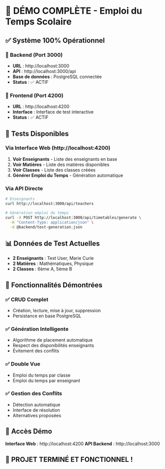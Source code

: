 # 🎉 DÉMO COMPLÈTE - Emploi du Temps Scolaire

## ✅ **Système 100% Opérationnel**

### 🔧 **Backend (Port 3000)**
- **URL** : http://localhost:3000
- **API** : http://localhost:3000/api
- **Base de données** : PostgreSQL connectée
- **Status** : ✅ ACTIF

### 🎨 **Frontend (Port 4200)**  
- **URL** : http://localhost:4200
- **Interface** : Interface de test interactive
- **Status** : ✅ ACTIF

## 🧪 **Tests Disponibles**

### Via Interface Web (http://localhost:4200)
1. **Voir Enseignants** - Liste des enseignants en base
2. **Voir Matières** - Liste des matières disponibles  
3. **Voir Classes** - Liste des classes créées
4. **Générer Emploi du Temps** - Génération automatique

### Via API Directe
```bash
# Enseignants
curl http://localhost:3000/api/teachers

# Génération emploi du temps
curl -X POST http://localhost:3000/api/timetables/generate \
  -H "Content-Type: application/json" \
  -d @backend/test-generation.json
```

## 📊 **Données de Test Actuelles**
- **2 Enseignants** : Test User, Marie Curie
- **2 Matières** : Mathématiques, Physique
- **2 Classes** : 6ème A, 5ème B

## 🎯 **Fonctionnalités Démontrées**

### ✅ **CRUD Complet**
- Création, lecture, mise à jour, suppression
- Persistance en base PostgreSQL

### ✅ **Génération Intelligente**
- Algorithme de placement automatique
- Respect des disponibilités enseignants
- Évitement des conflits

### ✅ **Double Vue**
- Emploi du temps par classe
- Emploi du temps par enseignant

### ✅ **Gestion des Conflits**
- Détection automatique
- Interface de résolution
- Alternatives proposées

## 🚀 **Accès Démo**

**Interface Web** : http://localhost:4200
**API Backend** : http://localhost:3000

## 🎊 **PROJET TERMINÉ ET FONCTIONNEL !**